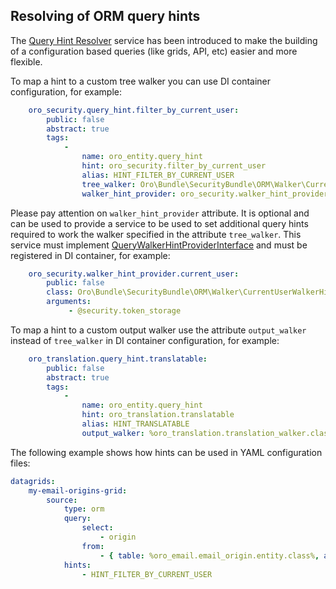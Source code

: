 ## Resolving of ORM query hints

The [Query Hint Resolver](./../../../../Component/DoctrineUtils/ORM/QueryHintResolver.php) service has been introduced to make the building of a configuration based queries (like grids, API, etc) easier and more flexible.

To map a hint to a custom tree walker you can use DI container configuration, for example:

```yaml
    oro_security.query_hint.filter_by_current_user:
        public: false
        abstract: true
        tags:
            -
                name: oro_entity.query_hint
                hint: oro_security.filter_by_current_user
                alias: HINT_FILTER_BY_CURRENT_USER
                tree_walker: Oro\Bundle\SecurityBundle\ORM\Walker\CurrentUserWalker
                walker_hint_provider: oro_security.walker_hint_provider.current_user
```

Please pay attention on `walker_hint_provider` attribute. It is optional and can be used to provide a service to be used to set additional query hints required to work the walker specified in the attribute `tree_walker`. This service must implement [QueryWalkerHintProviderInterface](./../../../../Component/DoctrineUtils/ORM/QueryWalkerHintProviderInterface.php) and must be registered in DI container, for example:

```yaml
    oro_security.walker_hint_provider.current_user:
        public: false
        class: Oro\Bundle\SecurityBundle\ORM\Walker\CurrentUserWalkerHintProvider
        arguments:
             - @security.token_storage
```

To map a hint to a custom output walker use the attribute `output_walker` instead of `tree_walker` in DI container configuration, for example:

```yaml
    oro_translation.query_hint.translatable:
        public: false
        abstract: true
        tags:
            -
                name: oro_entity.query_hint
                hint: oro_translation.translatable
                alias: HINT_TRANSLATABLE
                output_walker: %oro_translation.translation_walker.class%
``` 

The following example shows how hints can be used in YAML configuration files:

``` yaml
datagrids:
    my-email-origins-grid:
        source:
            type: orm
            query:
                select:
                    - origin
                from:
                    - { table: %oro_email.email_origin.entity.class%, alias: origin }
            hints:
                - HINT_FILTER_BY_CURRENT_USER
```
